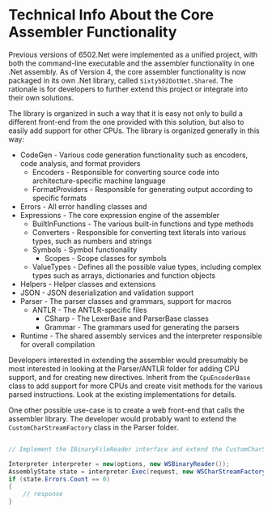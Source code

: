 ﻿# Technical Info About the Core Assembler Functionality

Previous versions of 6502.Net were implemented as a unified project, with both the command-line executable and the assembler functionality in one .Net assembly. As of Version 4, the core assembler functionality is now packaged in its own .Net library, called `Sixty502DotNet.Shared`. The rationale is for developers to further extend this project or integrate into their own solutions.

The library is organized in such a way that it is easy not only to build a different front-end from the one provided with this solution, but also to easily add support for other CPUs. The library is organized generally in this way:

- CodeGen - Various code generation functionality such as encoders, code analysis, and format providers
  - Encoders - Responsible for converting source code into architecture-specific machine language
  - FormatProviders - Responsible for generating output according to specific formats
- Errors - All error handling classes and
- Expressions - The core expression engine of the assembler
  - BuiltInFunctions - The various built-in functions and type methods
  - Converters - Responsible for converting text literals into various types, such as numbers and strings
  - Symbols - Symbol functionality
    - Scopes - Scope classes for symbols
  - ValueTypes - Defines all the possible value types, including complex types such as arrays, dictionaries and function objects
- Helpers - Helper classes and extensions
- JSON - JSON deserialization and validation support
- Parser - The parser classes and grammars, support for macros
  - ANTLR - The ANTLR-specific files
    - CSharp - The LexerBase and ParserBase classes
    - Grammar - The grammars used for generating the parsers
- Runtime - The shared assembly services and the interpreter responsible for overall compilation

Developers interested in extending the assembler would presumably be most interested in looking at the Parser/ANTLR folder for adding CPU support, and for creating new directives. Inherit from the `CpuEncoderBase` class to add support for more CPUs and create visit methods for the various parsed instructions. Look at the existing implementations for details.

One other possible use-case is to create a web front-end that calls the assembler library. The developer would probably want to extend the `CustomCharStreamFactory` class in the Parser folder.

```csharp

// Implement the IBinaryFileReader interface and extend the CustomCharStreamFactory class

Interpreter interpreter = new(options, new WSBinaryReader());
AssemblyState state = interpreter.Exec(request, new WSCharStreamFactory(handlerFunc));
if (state.Errors.Count == 0)
{
    // response
}
```

